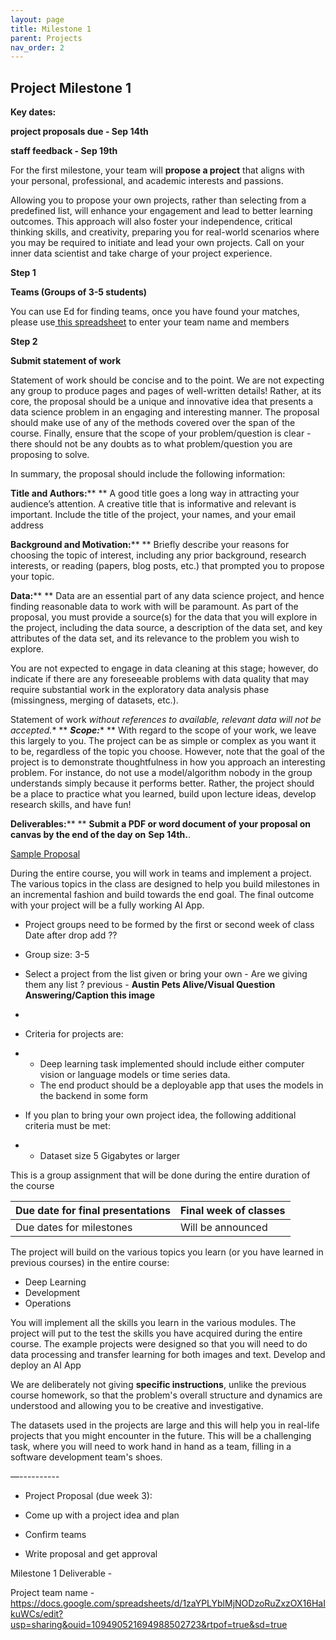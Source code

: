 ```yaml
---
layout: page
title: Milestone 1
parent: Projects
nav_order: 2
---
```


## Project Milestone 1

**Key dates:**

**project proposals due - Sep 14th**

**staff feedback - Sep 19th**

For the first milestone, your team will **propose a project** that aligns with your personal, professional, and academic interests and passions. 

Allowing you to propose your own projects, rather than selecting from a predefined list, will enhance your engagement and lead to better learning outcomes. This approach will also foster your independence, critical thinking skills, and creativity, preparing you for real-world scenarios where you may be required to initiate and lead your own projects. Call on your inner data scientist and take charge of your project experience.

**Step 1** 

**Teams (Groups of 3-5 students)**

You can use Ed for finding teams, once you have found your matches, please use[ this spreadsheet](https://docs.google.com/spreadsheets/d/1zaYPLYblMjNODzoRuZxzOX16HaIkuWCs/edit?usp=sharing&ouid=109490521694988502723&rtpof=true&sd=true) to enter your team name and members

**Step 2**

**Submit statement of work** 

Statement of work should be concise and to the point. We are not expecting any group to produce pages and pages of well-written details! Rather, at its core, the proposal should be a unique and innovative idea that presents a data science problem in an engaging and interesting manner. The proposal should make use of any of the methods covered over the span of the course. Finally, ensure that the scope of your problem/question is clear - there should not be any doubts as to what problem/question you are proposing to solve.

In summary, the proposal should include the following information:

**Title and Authors:****
** A good title goes a long way in attracting your audience’s attention. A creative title that is informative and relevant is important. Include the title of the project, your names, and your email address

 **Background and Motivation:****
** Briefly describe your reasons for choosing the topic of interest, including any prior background, research interests, or reading (papers, blog posts, etc.) that prompted you to propose your topic.



**Data:****
** Data are an essential part of any data science project, and hence finding reasonable data to work with will be paramount. As part of the proposal, you must provide a source(s) for the data that you will explore in the project, including the data source, a description of the data set, and key attributes of the data set, and its relevance to the problem you wish to explore.

 You are not expected to engage in data cleaning at this stage; however, do indicate if there are any foreseeable problems with data quality that may require substantial work in the exploratory data analysis phase (missingness, merging of datasets, etc.). 

Statement of work  *without references to available, relevant data will not be accepted.**
**
***Scope:****
** With regard to the scope of your work, we leave this largely to you. The project can be as simple or complex as you want it to be, regardless of the topic you choose. However, note that the goal of the project is to demonstrate thoughtfulness in how you approach an interesting problem. For instance, do not use a model/algorithm nobody in the group understands simply because it performs better. Rather, the project should be a place to practice what you learned, build upon lecture ideas, develop research skills, and have fun!

 **Deliverables:****
** **Submit a PDF or word document of your proposal on canvas by the end of the day on** **Sep 14th.**.

[Sample Proposal](https://drive.google.com/file/d/1uWNl8WB5LDvbsKkvgYeypT642rO0i2-b/view?usp=drive_link)




During the entire course, you will work in teams and implement a project. The various topics in the class are designed to help you build milestones in an incremental fashion and build towards the end goal. The final outcome with your project will be a fully working AI App.

- Project groups need to be formed by the first or second week of class Date after drop add ?? 

- Group size: 3-5

- Select a project from the list given or bring your own - Are we giving them any list ? previous - **Austin Pets Alive/Visual Question Answering/Caption this image** 

- 

- Criteria for projects are:

- - Deep learning task implemented should include either computer vision or language models or time series data.
  - The end product should be a deployable app that uses the models in the backend in some form

- If you plan to bring your own project idea, the following additional criteria must be met:

- - Dataset size 5 Gigabytes or larger

This is a group assignment that will be done during the entire duration of the course

| Due date for final presentations | Final week of classes |
| -------------------------------- | --------------------- |
| Due dates for milestones         | Will be announced     |

The project will build on the various topics you learn (or you have learned in previous courses) in the entire course:

- Deep Learning
- Development
- Operations

You will implement all the skills you learn in the various modules. The project will put to the test the skills you have acquired during the entire course. The example projects were designed so that you will need to do data processing and transfer learning for both images and text. Develop and deploy an AI App

We are deliberately not giving **specific instructions**, unlike the previous course homework, so that the problem's overall structure and dynamics are understood and allowing you to be creative and investigative.

The datasets used in the projects are large and this will help you in real-life projects that you might encounter in the future. This will be a challenging task, where you will need to work hand in hand as a team, filling in a software development team's shoes.

—----------

- Project Proposal (due week 3):

- Come up with a project idea and plan
- Confirm teams
- Write proposal and get approval

Milestone 1 Deliverable - 

Project team name - https://docs.google.com/spreadsheets/d/1zaYPLYblMjNODzoRuZxzOX16HaIkuWCs/edit?usp=sharing&ouid=109490521694988502723&rtpof=true&sd=true
